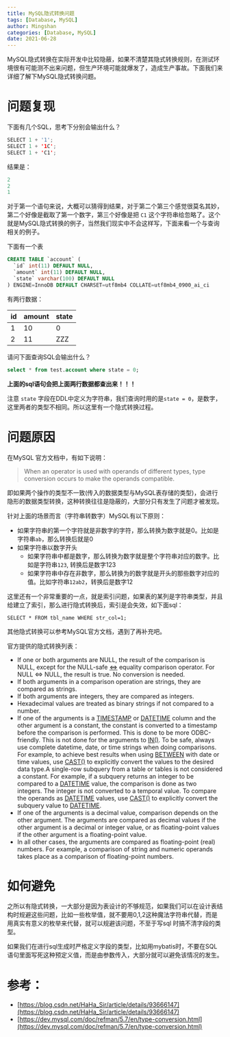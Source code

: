 ```yaml
---
title: MySQL隐式转换问题
tags: [Database, MySQL]
author: Mingshan
categories: [Database, MySQL]
date: 2021-06-28
---
```


MySQL隐式转换在实际开发中比较隐蔽，如果不清楚其隐式转换规则，在测试环境很有可能测不出来问题，但生产环境可能就爆发了，造成生产事故。下面我们来详细了解下MySQL隐式转换问题。

<!-- more -->

# 问题复现

下面有几个SQL，思考下分别会输出什么？
```java
SELECT 1 + '1';
SELECT 1 + '1C';
SELECT 1 + 'C1';
```
结果是：
```java
2
2
1
```
对于第一个语句来说，大概可以猜得到结果，对于第二个第三个感觉很莫名其妙，第二个好像是截取了第一个数字，第三个好像是把 `C1` 这个字符串给忽略了。这个就是MySQL隐式转换的例子，当然我们现实中不会这样写，下面来看一个与查询相关的例子。

下面有一个表
```sql
CREATE TABLE `account` (
  `id` int(11) DEFAULT NULL,
  `amount` int(11) DEFAULT NULL,
  `state` varchar(100) DEFAULT NULL
) ENGINE=InnoDB DEFAULT CHARSET=utf8mb4 COLLATE=utf8mb4_0900_ai_ci
```
有两行数据：

| id | amount | state |
| --- | --- | --- |
| 1 | 10 | 0 |
| 2 | 11 | ZZZ |



请问下面查询SQL会输出什么？
```sql
select * from test.account where state = 0;
```
**上面的sql语句会把上面两行数据都查出来！！！**


注意 `state` 字段在DDL中定义为字符串，我们查询时用的是`state = 0`，是数字，这里两者的类型不相同。所以这里有一个隐式转换过程。

# 问题原因
在MySQL 官方文档中，有如下说明：

> When an operator is used with operands of different types, type conversion occurs to make the operands compatible. 


即如果两个操作的类型不一致(传入的数据类型与MySQL表存储的类型)，会进行隐形的数据类型转换，这种转换往往是隐蔽的，大部分只有发生了问题才被发现。

针对上面的场景而言（字符串转数字）MySQL有以下原则：


- 如果字符串的第一个字符就是非数字的字符，那么转换为数字就是0。比如是字符串`ab`，那么转换后就是0
- 如果字符串以数字开头
   - 如果字符串中都是数字，那么转换为数字就是整个字符串对应的数字。比如是字符串`123`, 转换后是数字123 
   - 如果字符串中存在非数字，那么转换为的数字就是开头的那些数字对应的值。比如字符串`12ab2`，转换后是数字12



这里还有一个非常重要的一点，就是索引问题，如果表的某列是字符串类型，并且给建立了索引，那么进行隐式转换后，索引是会失效，如下面sql：
```
SELECT * FROM tbl_name WHERE str_col=1;
```


其他隐式转换可以参考MySQL官方文档，遇到了再补充吧。

官方提供的隐式转换列表：


- If one or both arguments are NULL, the result of the comparison is NULL, except for the NULL-safe [<=>](https://dev.mysql.com/doc/refman/5.7/en/comparison-operators.html#operator_equal-to) equality comparison operator. For NULL <=> NULL, the result is true. No conversion is needed.
- If both arguments in a comparison operation are strings, they are compared as strings.
- If both arguments are integers, they are compared as integers.
- Hexadecimal values are treated as binary strings if not compared to a number.
- If one of the arguments is a [TIMESTAMP](https://dev.mysql.com/doc/refman/5.7/en/datetime.html) or [DATETIME](https://dev.mysql.com/doc/refman/5.7/en/datetime.html) column and the other argument is a constant, the constant is converted to a timestamp before the comparison is performed. This is done to be more ODBC-friendly. This is not done for the arguments to [IN()](https://dev.mysql.com/doc/refman/5.7/en/comparison-operators.html#operator_in). To be safe, always use complete datetime, date, or time strings when doing comparisons. For example, to achieve best results when using [BETWEEN](https://dev.mysql.com/doc/refman/5.7/en/comparison-operators.html#operator_between) with date or time values, use [CAST()](https://dev.mysql.com/doc/refman/5.7/en/cast-functions.html#function_cast) to explicitly convert the values to the desired data type.A single-row subquery from a table or tables is not considered a constant. For example, if a subquery returns an integer to be compared to a [DATETIME](https://dev.mysql.com/doc/refman/5.7/en/datetime.html) value, the comparison is done as two integers. The integer is not converted to a temporal value. To compare the operands as [DATETIME](https://dev.mysql.com/doc/refman/5.7/en/datetime.html) values, use [CAST()](https://dev.mysql.com/doc/refman/5.7/en/cast-functions.html#function_cast) to explicitly convert the subquery value to [DATETIME](https://dev.mysql.com/doc/refman/5.7/en/datetime.html).
- If one of the arguments is a decimal value, comparison depends on the other argument. The arguments are compared as decimal values if the other argument is a decimal or integer value, or as floating-point values if the other argument is a floating-point value.
- In all other cases, the arguments are compared as floating-point (real) numbers. For example, a comparison of string and numeric operands takes place as a comparison of floating-point numbers.


# 如何避免
之所以有隐式转换，一大部分是因为表设计的不够规范，如果我们可以在设计表结构时规避这些问题，比如一些枚举值，就不要用0,1,2这种魔法字符串代替，而是用真实有意义的枚举来代替，就可以规避该问题，不至于写sql 时搞不清字段的类型。


如果我们在进行sql生成时严格定义字段的类型，比如用mybatis时，不要在SQL语句里面写死这种预定义值，而是由参数传入，大部分就可以避免该情况的发生。
# 参考：

- [https://blog.csdn.net/HaHa_Sir/article/details/93666147](https://blog.csdn.net/HaHa_Sir/article/details/93666147)
- [https://dev.mysql.com/doc/refman/5.7/en/type-conversion.html](https://dev.mysql.com/doc/refman/5.7/en/type-conversion.html)
